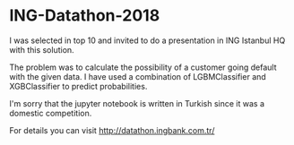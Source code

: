 # ING-Datathon-2018

I was selected in top 10 and invited to do a presentation in ING Istanbul HQ with this solution.

The problem was to calculate the possibility of a customer going default with the given data. I have used a combination of LGBMClassifier and XGBClassifier to predict probabilities.

I'm sorry that the jupyter notebook is written in Turkish since it was a domestic competition.

For details you can visit http://datathon.ingbank.com.tr/
